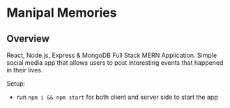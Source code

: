 # Manipal Memories



## Overview


React, Node.js, Express & MongoDB Full Stack MERN Application. Simple social media app that allows users to post interesting events that happened in their lives.

Setup:
- run ```npm i && npm start``` for both client and server side to start the app
